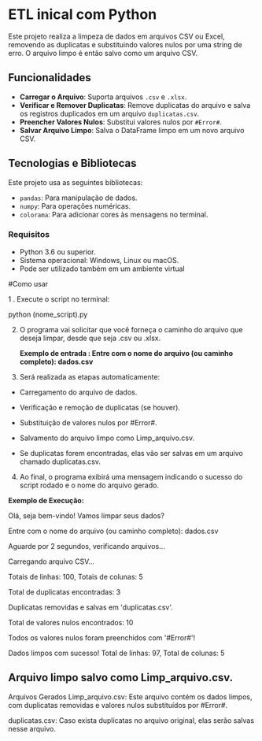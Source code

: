 # ETL inical com Python

Este projeto realiza a limpeza de dados em arquivos CSV ou Excel, removendo as duplicatas e substituindo valores nulos por uma string de erro. O arquivo limpo é então salvo como um arquivo CSV.

## Funcionalidades

- **Carregar o  Arquivo**: Suporta arquivos `.csv` e `.xlsx`.
- **Verificar e Remover Duplicatas**: Remove duplicatas do arquivo e salva os registros duplicados em um arquivo `duplicatas.csv`.
- **Preencher Valores Nulos**: Substitui valores nulos por `#Error#`.
- **Salvar Arquivo Limpo**: Salva o DataFrame limpo em um novo arquivo CSV.

## Tecnologias e Bibliotecas

Este projeto usa as seguintes bibliotecas:

- `pandas`: Para manipulação de dados.
- `numpy`: Para operações numéricas.
- `colorama`: Para adicionar cores às mensagens no terminal.

### Requisitos

- Python 3.6 ou superior.
- Sistema operacional: Windows, Linux ou macOS.
- Pode ser utilizado também em um ambiente virtual

#Como usar

1 . Execute o script no terminal:

python (nome_script).py

2. O programa vai solicitar que você forneça o caminho do arquivo que deseja limpar, desde que seja .csv ou .xlsx.

   **Exemplo de entrada : Entre com o nome do arquivo (ou caminho completo): dados.csv**

4. Será realizada as etapas automaticamente:

  * Carregamento do arquivo de dados.
    
  * Verificação e remoção de duplicatas (se houver).
  
  * Substituição de valores nulos por #Error#.
  
  * Salvamento do arquivo limpo como Limp_arquivo.csv.
  
  * Se duplicatas forem encontradas, elas vão ser salvas em um arquivo chamado duplicatas.csv.


4. Ao final, o programa exibirá uma mensagem indicando o sucesso do script rodado e o nome do arquivo gerado.

**Exemplo de Execução:**

Olá, seja bem-vindo! Vamos limpar seus dados?

Entre com o nome do arquivo (ou caminho completo): dados.csv

Aguarde por 2 segundos, verificando arquivos...

Carregando arquivo CSV...

Totais de linhas: 100, Totais de colunas: 5

Total de duplicatas encontradas: 3

Duplicatas removidas e salvas em 'duplicatas.csv'.

Total de valores nulos encontrados: 10

Todos os valores nulos foram preenchidos com '#Error#'!

Dados limpos com sucesso! Total de linhas: 97, Total de colunas: 5

Arquivo limpo salvo como Limp_arquivo.csv.
---

Arquivos Gerados
Limp_arquivo.csv: Este arquivo contém os dados limpos, com duplicatas removidas e valores nulos substituídos por #Error#.

duplicatas.csv: Caso exista duplicatas no arquivo original, elas serão salvas nesse arquivo.







